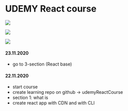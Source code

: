 # UDEMY React course

[![](https://img.shields.io/github/issues/kuklinv/UDEMY?logo=UDEMY)](http://shields.io/)

![](https://img.shields.io/github/last-commit/kuklinv/UDEMY?logo=github)

![](https://img.shields.io/github/commit-activity/y/kuklinv/UDEMY?logo=github)

#### 23.11.2020

- go to 3-section (React base)

#### 22.11.2020

- start course
- create learning repo on github -> udemyReactCourse
- section 1: what is
- create react app with CDN and with CLI

